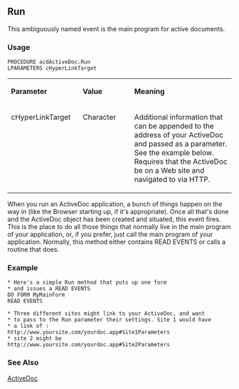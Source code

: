 ## Run

This ambiguously named event is the main program for active documents.

### Usage

```foxpro
PROCEDURE acdActiveDoc.Run
LPARAMETERS cHyperLinkTarget
```
<table>
<tr>
  <td width="32%" valign="top">
  <p><b>Parameter</b></p>
  </td>
  <td width=23% valign=top>
  <p><b>Value</b></p>
  </td>
  <td width=45% valign=top>
  <p><b>Meaning</b></p>
  </td>
 </tr>
<tr>
  <td width="32%" valign="top">
  <p>cHyperLinkTarget</p>
  </td>
  <td width=23% valign=top>
  <p>Character</p>
  </td>
  <td width=45% valign=top>
  <p>Additional information that can be appended to the address of your ActiveDoc and passed as a parameter. See the example below. Requires that the ActiveDoc be on a Web site and navigated to via HTTP.</p>
  </td>
 </tr>
</table>

When you run an ActiveDoc application, a bunch of things happen on the way in (like the Browser starting up, if it's appropriate). Once all that's done and the ActiveDoc object has been created and situated, this event fires. This is the place to do all those things that normally live in the main program of your application, or, if you prefer, just call the main program of your application. Normally, this method either contains READ EVENTS or calls a routine that does.

### Example

```foxpro
* Here's a simple Run method that puts up one form
* and issues a READ EVENTS
DO FORM MyMainForm
READ EVENTS

* Three different sites might link to your ActiveDoc, and want
* to pass to the Run parameter their settings. Site 1 would have
* a link of :
http://www.yoursite.com/yourdoc.app#Site1Parameters
* site 2 might be
http://www.yoursite.com/yourdoc.app#Site2Parameters
```
### See Also

[ActiveDoc](s4g767.md)